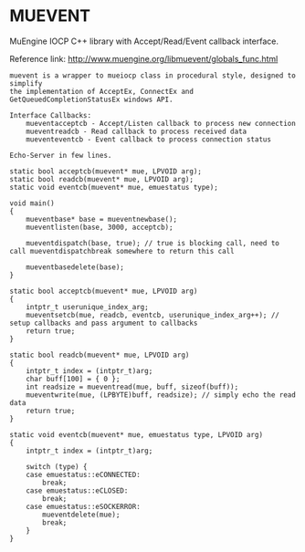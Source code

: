 # MUEVENT
MuEngine IOCP C++ library with Accept/Read/Event callback interface.

Reference link: http://www.muengine.org/libmuevent/globals_func.html

	muevent is a wrapper to mueiocp class in procedural style, designed to simplify 
	the implementation of AcceptEx, ConnectEx and GetQueuedCompletionStatusEx windows API.

	Interface Callbacks:
		mueventacceptcb - Accept/Listen callback to process new connection
		mueventreadcb - Read callback to process received data
		mueventeventcb - Event callback to process connection status

	Echo-Server in few lines.

	static bool acceptcb(muevent* mue, LPVOID arg);
	static bool readcb(muevent* mue, LPVOID arg);
	static void eventcb(muevent* mue, emuestatus type);

	void main()
	{
		mueventbase* base = mueventnewbase();
		mueventlisten(base, 3000, acceptcb);

		mueventdispatch(base, true); // true is blocking call, need to call mueventdispatchbreak somewhere to return this call
		
		mueventbasedelete(base);
	}

	static bool acceptcb(muevent* mue, LPVOID arg)
	{
		intptr_t userunique_index_arg;
		mueventsetcb(mue, readcb, eventcb, userunique_index_arg++); // setup callbacks and pass argument to callbacks
		return true;
	}

	static bool readcb(muevent* mue, LPVOID arg)
	{
		intptr_t index = (intptr_t)arg;
		char buff[100] = { 0 };
		int readsize = mueventread(mue, buff, sizeof(buff));
		mueventwrite(mue, (LPBYTE)buff, readsize); // simply echo the read data
		return true;
	}

	static void eventcb(muevent* mue, emuestatus type, LPVOID arg)
	{
		intptr_t index = (intptr_t)arg;

		switch (type) {
		case emuestatus::eCONNECTED:
			break;
		case emuestatus::eCLOSED:
			break;
		case emuestatus::eSOCKERROR:
			mueventdelete(mue);
			break;
		}
	}


